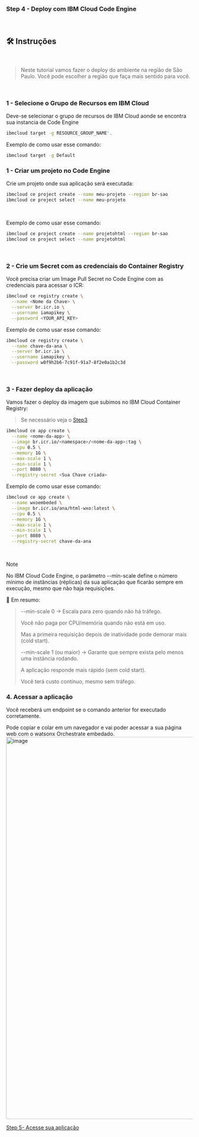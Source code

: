 ### Step 4 - Deploy com IBM Cloud Code Engine
<br>

## 🛠️ Instruções


<br>

> Neste tutorial vamos fazer o deploy do ambiente na região de São Paulo.
> Você pode escolher a região que faça mais sentido para você. 
<br>

### 1 - Selecione o Grupo de Recursos em IBM Cloud
Deve-se selecionar o grupo de recursos de IBM Cloud aonde se encontra sua instancia de Code Engine
```bash
ibmcloud target -g RESOURCE_GROUP_NAME'.
```

Exemplo de como usar esse comando:
```bash
ibmcloud target -g Default
```

### 1 - Criar um projeto no Code Engine

Crie um projeto onde sua aplicação será executada:
```bash
ibmcloud ce project create --name meu-projeto --region br-sao
ibmcloud ce project select --name meu-projeto
```
<br>

Exemplo de como usar esse comando:
```bash
ibmcloud ce project create --name projetohtml --region br-sao
ibmcloud ce project select --name projetohtml
```
<br>

### 2 - Crie um Secret com as credenciais do Container Registry
Você precisa criar um Image Pull Secret no Code Engine com as credenciais para acessar o ICR:
```bash
ibmcloud ce registry create \
  --name <Nome da Chave> \
  --server br.icr.io \
  --username iamapikey \
  --password <YOUR_API_KEY>

```
Exemplo de como usar esse comando:
```bash
ibmcloud ce registry create \
  --name chave-da-ana \
  --server br.icr.io \
  --username iamapikey \
  --password w0f9h2b6-7c91f-91a7-8f2e0a1b2c3d

```

<br>

### 3 - Fazer deploy da aplicação

Vamos fazer o deploy da imagem que subimos no IBM Cloud Container Registry: 
>Se necessário veja o [Step3](Step3-ContainerRegistry.md)

```bash
ibmcloud ce app create \
  --name <nome-da-app> \
  --image br.icr.io/<namespace>/<nome-da-app>:tag \
  --cpu 0.5 \
  --memory 1G \
  --max-scale 1 \
  --min-scale 1 \
  --port 8080 \
  --registry-secret <Sua Chave criada>
```
Exemplo de como usar esse comando:
```bash
ibmcloud ce app create \
  --name wxoembeded \
  --image br.icr.io/ana/html-wxo:latest \
  --cpu 0.5 \
  --memory 1G \
  --max-scale 1 \
  --min-scale 1 \
  --port 8080 \
  --registry-secret chave-da-ana
```
<br>

> [!NOTE]
>No IBM Cloud Code Engine, o parâmetro --min-scale define o número mínimo de instâncias (réplicas) da sua aplicação que ficarão sempre em execução, mesmo que não haja requisições.
> 
> 🔎 Em resumo:
> 
>> --min-scale 0 → Escala para zero quando não há tráfego.
>>
>> Você não paga por CPU/memória quando não está em uso.
>>
>> Mas a primeira requisição depois de inatividade pode demorar mais (cold start).
>> 
>> --min-scale 1 (ou maior) → Garante que sempre exista pelo menos uma instância rodando.
>> 
>> A aplicação responde mais rápido (sem cold start).
>>
>> Você terá custo contínuo, mesmo sem tráfego.

### 4. Acessar a aplicação
Você receberá um endpoint se o comando anterior for executado corretamente. 

Pode copiar e colar em um navegador e vai poder acessar a sua página web com o watsonx Orchestrate embedado.
<img width="1030" alt="image" src="https://github.ibm.com/anapaula-cruz/embed-wxo-html/assets/311491/1740b17e-3587-4c23-af81-9f9529b99506">



[Step 5- Acesse sua aplicação](Step5-AcesseApp.md)
